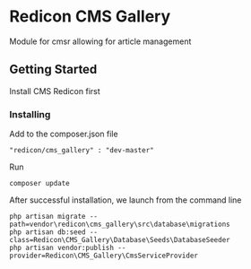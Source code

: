 # Redicon CMS Gallery
Module for cmsr allowing for article management
## Getting Started
Install CMS Redicon first
### Installing
Add to the composer.json file
```
"redicon/cms_gallery" : "dev-master"
```
Run
```
composer update
```
After successful installation, we launch from the command line
```
php artisan migrate --path=vendor\redicon\cms_gallery\src\database\migrations
php artisan db:seed --class=Redicon\CMS_Gallery\Database\Seeds\DatabaseSeeder
php artisan vendor:publish --provider=Redicon\CMS_Gallery\CmsServiceProvider
```



